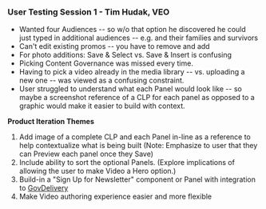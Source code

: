 ### User Testing Session 1 - Tim Hudak, VEO

- Wanted four Audiences -- so w/o that option he discovered he could just typed in additional audiences -- e.g. and their families and survivors
- Can't edit existing promos -- you have to remove and add
- For photo additions: Save & Select vs. Save & Insert is confusing
- Picking Content Governance was missed every time.
- Having to pick a video already in the media library -- vs. uploading a new one -- was viewed as a confusing constraint.
- User struggled to understand what each Panel would look like -- so maybe a screenshot reference of a CLP for each panel as opposed to a graphic would make it easier to build with context.


**Product Iteration Themes**
1. Add image of a complete CLP and each Panel in-line as a reference to help contextualize what is being built (Note: Emphasize to user that they can Preview each panel once they Save)
2. Include ability to sort the optional Panels. (Explore implications of allowing the user to make Video a Hero option.)
3. Build-in a "Sign Up for Newsletter" component or Panel with integration to [GovDelivery](https://admin.govdelivery.com/session/new)
4. Make Video authoring experience easier and more flexible


